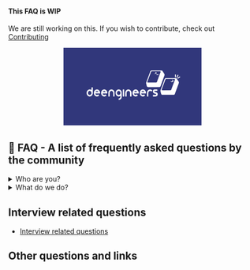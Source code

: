 #### This FAQ is WIP

We are still working on this. If you wish to contribute, check out [Contributing](./CONTRIBUTING.md)

<p align="center">
  <img width="280" src="./images/keycap-logo-blue.png">
  <!-- <img width="180" src="./images/keycap-logo-notitle-sisters.png"> -->
</p>


## :small_blue_diamond: FAQ - A list of frequently asked questions by the community


<details>
<summary>Who are you?</summary>
<br>

Answer: We are ...
</details>

<details>
<summary>What do we do?</summary>
<br>

Answer: We are ...
</details>

## Interview related questions

- [Interview related questions](./interview/README.md)

## Other questions and links